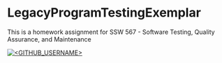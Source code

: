 # LegacyProgramTestingExemplar
This is a homework assignment for SSW 567 - Software Testing, Quality Assurance, and Maintenance

[![<GITHUB_USERNAME>](https://circleci.com/gh/beknobloch/LegacyProgramTestingExemplar.svg?style=svg)](https://app.circleci.com/pipelines/github/beknobloch/LegacyProgramTestingExemplar?branch=main&filter=all)

